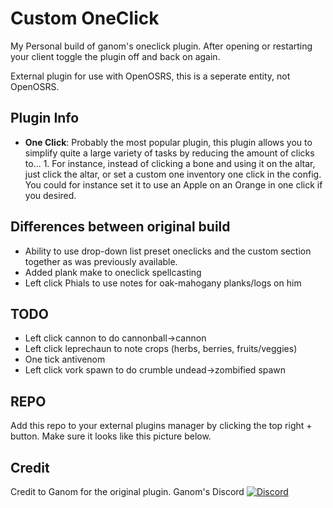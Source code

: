 # Custom OneClick
My Personal build of ganom's oneclick plugin.
After opening or restarting your client toggle the plugin off and back on again.

External plugin for use with OpenOSRS, this is a seperate entity, not OpenOSRS.

## Plugin Info
* __One Click__: Probably the most popular plugin, this plugin allows you to simplify quite a large variety of tasks by reducing the amount of clicks to... 1. For instance, instead of clicking a bone and using it on the altar, just click the altar, or set a custom one inventory one click in the config. You could for instance set it to use an Apple on an Orange in one click if you desired.

## Differences between original build
* Ability to use drop-down list preset oneclicks and the custom section together as was previously available.
* Added plank make to oneclick spellcasting
* Left click Phials to use notes for oak-mahogany planks/logs on him

## TODO
* Left click cannon to do cannonball->cannon
* Left click leprechaun to note crops (herbs, berries, fruits/veggies)
* One tick antivenom
* Left click vork spawn to do crumble undead->zombified spawn

## REPO
Add this repo to your external plugins manager by clicking the top right + button.
Make sure it looks like this picture below.

## Credit
Credit to Ganom for the original plugin. 
Ganom's Discord
[![Discord](https://discordapp.com/api/guilds/597985733403475982/widget.png?style=shield)](https://discordapp.com/invite/gsoft)
